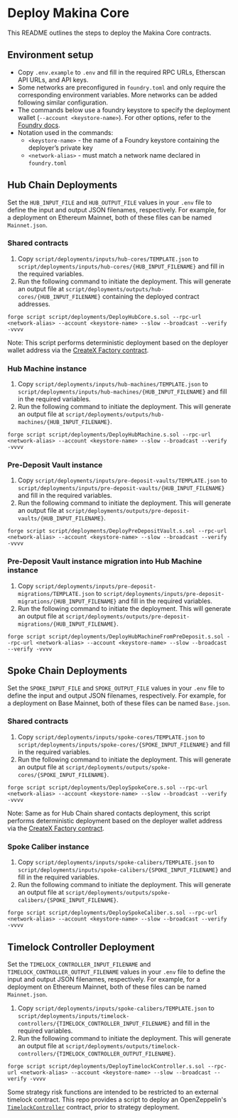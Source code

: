 # Deploy Makina Core

This README outlines the steps to deploy the Makina Core contracts.

## Environment setup

- Copy `.env.example` to `.env` and fill in the required RPC URLs, Etherscan API URLs, and API keys.
- Some networks are preconfigured in `foundry.toml` and only require the corresponding environment variables. More networks can be added following similar configuration.
- The commands below use a foundry keystore to specify the deployment wallet (`--account <keystore-name>`). For other options, refer to the [Foundry docs](https://getfoundry.sh/forge/reference/script/).
- Notation used in the commands:
  - `<keystore-name>` - the name of a Foundry keystore containing the deployer’s private key
  - `<network-alias>` - must match a network name declared in `foundry.toml`

## Hub Chain Deployments

Set the `HUB_INPUT_FILE` and `HUB_OUTPUT_FILE` values in your `.env` file to define the input and output JSON filenames, respectively. For example, for a deployment on Ethereum Mainnet, both of these files can be named `Mainnet.json`.

### Shared contracts

1. Copy `script/deployments/inputs/hub-cores/TEMPLATE.json` to `script/deployments/inputs/hub-cores/{HUB_INPUT_FILENAME}` and fill in the required variables.
2. Run the following command to initiate the deployment. This will generate an output file at `script/deployments/outputs/hub-cores/{HUB_INPUT_FILENAME}` containing the deployed contract addresses.

```
forge script script/deployments/DeployHubCore.s.sol --rpc-url <network-alias> --account <keystore-name> --slow --broadcast --verify -vvvv
```

Note: This script performs deterministic deployment based on the deployer wallet address via the [CreateX Factory contract](https://github.com/pcaversaccio/createx).

### Hub Machine instance

1. Copy `script/deployments/inputs/hub-machines/TEMPLATE.json` to `script/deployments/inputs/hub-machines/{HUB_INPUT_FILENAME}` and fill in the required variables.
2. Run the following command to initiate the deployment. This will generate an output file at `script/deployments/outputs/hub-machines/{HUB_INPUT_FILENAME}`.

```
forge script script/deployments/DeployHubMachine.s.sol --rpc-url <network-alias> --account <keystore-name> --slow --broadcast --verify -vvvv
```

### Pre-Deposit Vault instance

1. Copy `script/deployments/inputs/pre-deposit-vaults/TEMPLATE.json` to `script/deployments/inputs/pre-deposit-vaults/{HUB_INPUT_FILENAME}` and fill in the required variables.
2. Run the following command to initiate the deployment. This will generate an output file at `script/deployments/outputs/pre-deposit-vaults/{HUB_INPUT_FILENAME}`.

```
forge script script/deployments/DeployPreDepositVault.s.sol --rpc-url <network-alias> --account <keystore-name> --slow --broadcast --verify -vvvv
```

### Pre-Deposit Vault instance migration into Hub Machine instance

1. Copy `script/deployments/inputs/pre-deposit-migrations/TEMPLATE.json` to `script/deployments/inputs/pre-deposit-migrations/{HUB_INPUT_FILENAME}` and fill in the required variables.
2. Run the following command to initiate the deployment. This will generate an output file at `script/deployments/outputs/pre-deposit-migrations/{HUB_INPUT_FILENAME}`.

```
forge script script/deployments/DeployHubMachineFromPreDeposit.s.sol --rpc-url <network-alias> --account <keystore-name> --slow --broadcast --verify -vvvv
```

## Spoke Chain Deployments

Set the `SPOKE_INPUT_FILE` and `SPOKE_OUTPUT_FILE` values in your `.env` file to define the input and output JSON filenames, respectively. For example, for a deployment on Base Mainnet, both of these files can be named `Base.json`.

### Shared contracts

1. Copy `script/deployments/inputs/spoke-cores/TEMPLATE.json` to `script/deployments/inputs/spoke-cores/{SPOKE_INPUT_FILENAME}` and fill in the required variables.
2. Run the following command to initiate the deployment. This will generate an output file at `script/deployments/outputs/spoke-cores/{SPOKE_INPUT_FILENAME}`.

```
forge script script/deployments/DeploySpokeCore.s.sol --rpc-url <network-alias> --account <keystore-name> --slow --broadcast --verify -vvvv
```

Note: Same as for Hub Chain shared contacts deployment, this script performs deterministic deployment based on the deployer wallet address via the [CreateX Factory contract](https://github.com/pcaversaccio/createx).

### Spoke Caliber instance

1. Copy `script/deployments/inputs/spoke-calibers/TEMPLATE.json` to `script/deployments/inputs/spoke-calibers/{SPOKE_INPUT_FILENAME}` and fill in the required variables.
2. Run the following command to initiate the deployment. This will generate an output file at `script/deployments/outputs/spoke-calibers/{SPOKE_INPUT_FILENAME}`.

```
forge script script/deployments/DeploySpokeCaliber.s.sol --rpc-url <network-alias> --account <keystore-name> --slow --broadcast --verify -vvvv
```

## Timelock Controller Deployment

Set the `TIMELOCK_CONTROLLER_INPUT_FILENAME` and `TIMELOCK_CONTROLLER_OUTPUT_FILENAME` values in your `.env` file to define the input and output JSON filenames, respectively. For example, for a deployment on Ethereum Mainnet, both of these files can be named `Mainnet.json`.

1. Copy `script/deployments/inputs/spoke-calibers/TEMPLATE.json` to `script/deployments/inputs/timelock-controllers/{TIMELOCK_CONTROLLER_INPUT_FILENAME}` and fill in the required variables.
2. Run the following command to initiate the deployment. This will generate an output file at `script/deployments/outputs/timelock-controllers/{TIMELOCK_CONTROLLER_OUTPUT_FILENAME}`.

```
forge script script/deployments/DeployTimelockController.s.sol --rpc-url <network-alias> --account <keystore-name> --slow --broadcast --verify -vvvv
```

Some strategy risk functions are intended to be restricted to an external timelock contract. This repo provides a script to deploy an OpenZeppelin's [`TimelockController`](https://github.com/OpenZeppelin/openzeppelin-contracts/blob/master/contracts/governance/TimelockController.sol) contract, prior to strategy deployment.
